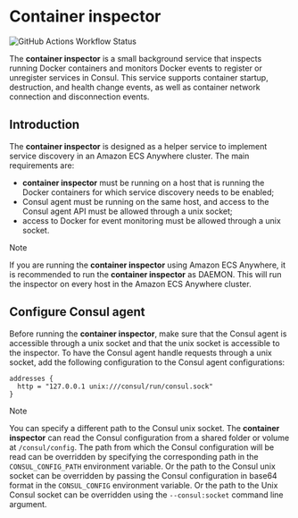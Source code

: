 # Container inspector
![GitHub Actions Workflow Status](https://img.shields.io/github/actions/workflow/status/syneder/consul-container-inspector/docker-image.yml)

The **container inspector** is a small background service that inspects running Docker
containers and monitors Docker events to register or unregister services in Consul. This
service supports container startup, destruction, and health change events, as well as
container network connection and disconnection events.

## Introduction
The **container inspector** is designed as a helper service to implement service discovery
in an Amazon ECS Anywhere cluster. The main requirements are:
- **container inspector** must be running on a host that is running the Docker containers
for which service discovery needs to be enabled;
- Consul agent must be running on the same host, and access to the Consul agent API must
be allowed through a unix socket;
- access to Docker for event monitoring must be allowed through a unix socket.

> [!NOTE]
> If you are running the **container inspector** using Amazon ECS Anywhere, it is recommended
> to run the **container inspector** as DAEMON. This will run the inspector on every host in
> the Amazon ECS Anywhere cluster.

## Configure Consul agent
Before running the **container inspector**, make sure that the Consul agent is accessible
through a unix socket and that the unix socket is accessible to the inspector. To have
the Consul agent handle requests through a unix socket, add the following configuration
to the Consul agent configurations:

```HCL
addresses {
  http = "127.0.0.1 unix:///consul/run/consul.sock"
}
```

> [!NOTE]
> You can specify a different path to the Consul unix socket. The **container inspector** can read
> the Consul configuration from a shared folder or volume at `/consul/config`. The path from which
> the Consul configuration will be read can be overridden by specifying the corresponding path in
> the `CONSUL_CONFIG_PATH` environment variable. Or the path to the Consul unix socket can be
> overridden by passing the Consul configuration in base64 format in the `CONSUL_CONFIG` environment
> variable. Or the path to the Unix Consul socket can be overridden using the `--consul:socket`
> command line argument.
